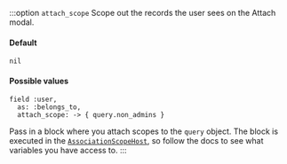:::option `attach_scope`
Scope out the records the user sees on the Attach modal.

#### Default

`nil`

#### Possible values

```ruby{3}
field :user,
  as: :belongs_to,
  attach_scope: -> { query.non_admins }
```

Pass in a block where you attach scopes to the `query` object. The block is executed in the [`AssociationScopeHost`](./../evaluation-hosts.html#associationscopehost), so follow the docs to see what variables you have access to.
:::
